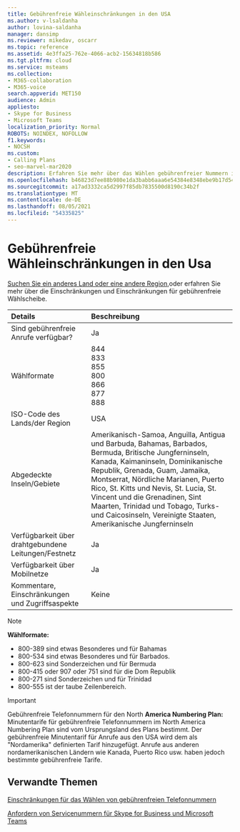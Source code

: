 ```yaml
---
title: Gebührenfreie Wähleinschränkungen in den USA
ms.author: v-lsaldanha
author: lovina-saldanha
manager: dansimp
ms.reviewer: mikedav, oscarr
ms.topic: reference
ms.assetid: 4e3ffa25-762e-4066-acb2-15634818b586
ms.tgt.pltfrm: cloud
ms.service: msteams
ms.collection:
- M365-collaboration
- M365-voice
search.appverid: MET150
audience: Admin
appliesto:
- Skype for Business
- Microsoft Teams
localization_priority: Normal
ROBOTS: NOINDEX, NOFOLLOW
f1.keywords:
- NOCSH
ms.custom:
- Calling Plans
- seo-marvel-mar2020
description: Erfahren Sie mehr über das Wählen gebührenfreier Nummern in den USA, einschließlich Verfügbarkeit, Verfügbarkeit über Kabel/Festnetz und Mobilfunknetz und Einschränkungen.
ms.openlocfilehash: b46823d7ee88b980e1da3babb6aaa6e54384e8348ebe9b17d54f29e2a77a2394
ms.sourcegitcommit: a17ad3332ca5d2997f85db7835500d8190c34b2f
ms.translationtype: MT
ms.contentlocale: de-DE
ms.lasthandoff: 08/05/2021
ms.locfileid: "54335825"
---
```

# <a name="toll-free-dialing-restrictions-in-the-unites-states"></a>Gebührenfreie Wähleinschränkungen in den Usa

[Suchen Sie ein anderes Land oder eine andere Region,](../toll-free-dialing-limitations-and-restrictions.md)oder erfahren Sie mehr über die Einschränkungen und Einschränkungen für gebührenfreie Wählscheibe.

|**Details**|**Beschreibung**|
|:-----|:-----|
|Sind gebührenfreie Anrufe verfügbar?  <br/> |Ja  <br/> |
|Wählformate  <br/> | 844<br/>833<br/>855<br/>800<br/>866<br/>877<br/>888<br/>|
|ISO-Code des Lands/der Region  <br/> |USA  <br/> |
|Abgedeckte Inseln/Gebiete  <br/> |Amerikanisch-Samoa, Anguilla, Antigua und Barbuda, Bahamas, Barbados, Bermuda, Britische Jungferninseln, Kanada, Kaimaninseln, Dominikanische Republik, Grenada, Guam, Jamaika, Montserrat, Nördliche Marianen, Puerto Rico, St. Kitts und Nevis, St. Lucia, St. Vincent und die Grenadinen, Sint Maarten, Trinidad und Tobago, Turks- und Caicosinseln, Vereinigte Staaten, Amerikanische Jungferninseln <br/> |
|Verfügbarkeit über drahtgebundene Leitungen/Festnetz  <br/> |Ja  <br/> |
|Verfügbarkeit über Mobilnetze  <br/> |Ja  <br/> |
|Kommentare, Einschränkungen und Zugriffsaspekte  <br/> |Keine  <br/> |

> [!NOTE]
> **Wählformate:**
>
> - 800-389 sind etwas Besonderes und für Bahamas
> - 800-534 sind etwas Besonderes und für Barbados.
> - 800-623 sind Sonderzeichen und für Bermuda
> - 800-415 oder 907 oder 751 sind für die Dom Republik
> - 800-271 sind Sonderzeichen und für Trinidad
> - 800-555 ist der taube Zeilenbereich.

> [!IMPORTANT]
> Gebührenfreie Telefonnummern für den North **America Numbering Plan:** Minutentarife für gebührenfreie Telefonnummern im North America Numbering Plan sind vom Ursprungsland des Plans bestimmt. Der gebührenfreie Minutentarif für Anrufe aus den USA wird dem als "Nordamerika" definierten Tarif hinzugefügt. Anrufe aus anderen nordamerikanischen Ländern wie Kanada, Puerto Rico usw. haben jedoch bestimmte gebührenfreie Tarife.

## <a name="related-topics"></a>Verwandte Themen

[Einschränkungen für das Wählen von gebührenfreien Telefonnummern](../toll-free-dialing-limitations-and-restrictions.md)

[Anfordern von Servicenummern für Skype for Business und Microsoft Teams](../getting-service-phone-numbers.md)
